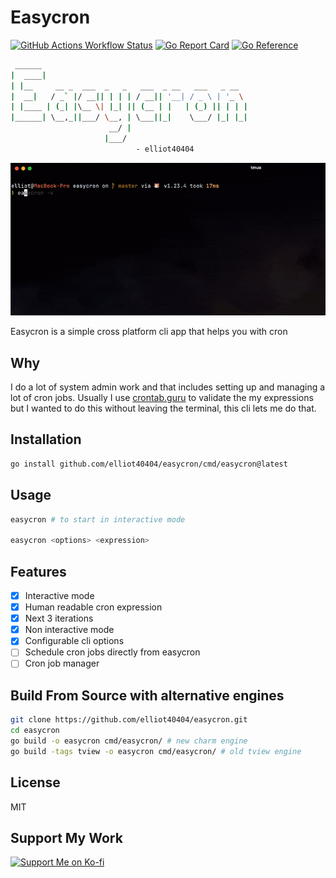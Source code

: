 # Easycron

[![GitHub Actions Workflow Status](https://img.shields.io/github/actions/workflow/status/elliot40404/easycron/release.yml)](https://github.com/elliot40404/easycron/actions/workflows/release.yml)
[![Go Report Card](https://goreportcard.com/badge/github.com/elliot40404/easycron)](https://goreportcard.com/report/github.com/elliot40404/easycron)
[![Go Reference](https://pkg.go.dev/badge/github.com/elliot40404/easycron.svg)](https://pkg.go.dev/github.com/elliot40404/easycron)

```sh
 ______
|  ____|
| |__     __ _  ___  _   _   ___  _ __   ___   _ __  
|  __|   / _` |/ __|| | | | / __|| '__| / _ \ | '_ \ 
| |____ | (_| |\__ \| |_| || (__ | |   | (_) || | | |
|______| \__,_||___/ \__, | \___||_|    \___/ |_| |_|
                      __/ |
                     |___/
                            - elliot40404
```

![demo](./images/demo.gif)

Easycron is a simple cross platform cli app that helps you with cron

## Why

I do a lot of system admin work and that includes setting up and managing a lot of cron jobs. Usually I use [crontab.guru](https://crontab.guru) to validate the my expressions but I wanted to do this without leaving the terminal, this cli lets me do that.

## Installation

```bash
go install github.com/elliot40404/easycron/cmd/easycron@latest
```

## Usage 

```bash
easycron # to start in interactive mode

easycron <options> <expression>
```

## Features

- [x] Interactive mode
- [x] Human readable cron expression
- [x] Next 3 iterations
- [x] Non interactive mode
- [x] Configurable cli options
- [ ] Schedule cron jobs directly from easycron
- [ ] Cron job manager

## Build From Source with alternative engines

```bash
git clone https://github.com/elliot40404/easycron.git
cd easycron
go build -o easycron cmd/easycron/ # new charm engine
go build -tags tview -o easycron cmd/easycron/ # old tview engine
```

## License

MIT

## Support My Work

<a href="https://ko-fi.com/elliot40404">
<img src="https://storage.ko-fi.com/cdn/brandasset/v2/support_me_on_kofi_red.png" alt="Support Me on Ko-fi" width="200">
</a>

